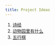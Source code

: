 ```yaml
---
title: Project Ideas
---
```


1. [诗经](notes/诗经.md)
2. [动物园里有什么](notes/动物园里有什么.md)
3. [五行棋](notes/五行棋.md)
